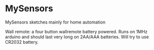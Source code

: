 # MySensors
MySensors sketches mainly for home automation

Wall remote: a four button wallremote battery powered. Runs on 1MHz arduino and should last very long on 2AA/AAA batteries. Will try to use CR2032 battery.
